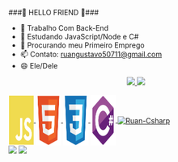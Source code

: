 ###👋 HELLO FRIEND 👋###

- 🔭 Trabalho Com Back-End
- 🌱 Estudando JavaScript/Node e C#
- 👯 Procurando meu Primeiro Emprego
- 📫 Contato: ruangustavo50711@gmail.com
- 😄 Ele/Dele

<div align="center">
  <a href="https://github.com/IR3TR0I">
  <img height="180em" src="https://github-readme-stats.vercel.app/api?username=IR3TR0I&show_icons=true&theme=midnight-purple&include_all_commits=true&count_private=true"/>
  <img height="180em" src="https://github-readme-stats.vercel.app/api/top-langs/?username=IR3TR0I&layout=compact&langs_count=7&theme=midnight-purple"/>
</div>
  
  <div style="display: inline_block"><br>
  <img align="center" alt="Ruan-Js" height="100" width="50" src="https://raw.githubusercontent.com/devicons/devicon/master/icons/javascript/javascript-plain.svg">
  <img align="center" alt="Ruan-HTML" height="100" width="50" src="https://raw.githubusercontent.com/devicons/devicon/master/icons/html5/html5-original.svg">
  <img align="center" alt="Ruan-CSS" height="100" width="50" src="https://raw.githubusercontent.com/devicons/devicon/master/icons/css3/css3-original.svg">
  <img align="center" alt="Ruan-Csharp" height="100" width="50" src="https://raw.githubusercontent.com/devicons/devicon/master/icons/csharp/csharp-original.svg">
  <img align="center" alt="Ruan-Csharp" height="100" width="50" src="https://cdn.jsdelivr.net/gh/devicons/devicon/icons/microsoftsqlserver/microsoftsqlserver-plain.svg"
  <img align="center" alt="Ruan-NodeJS" height="100" width="50" src="https://cdn.jsdelivr.net/gh/devicons/devicon/icons/nodejs/nodejs-original-wordmark.svg"          
  />
</div>
  
  <div> 
  <a href = "mailto:ruangustavo50711@gmail.com"><img src="https://img.shields.io/badge/-Gmail-%23333?style=for-the-badge&logo=gmail&logoColor=white" target="_blank"></a>
  <a href="https://www.linkedin.com/in/ruan-gustavo-9b32201b6/" target="_blank"><img src="https://img.shields.io/badge/-LinkedIn-%230077B5?style=for-the-badge&logo=linkedin&logoColor=white" target="_blank"></a> 
  </div>
